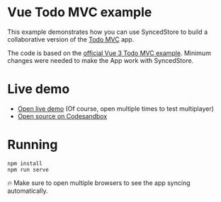 # Vue Todo MVC example

This example demonstrates how you can use SyncedStore to build a collaborative version of the [Todo MVC](http://todomvc.com) app.

The code is based on the [official Vue 3 Todo MVC example](https://v3.vuejs.org/examples/todomvc.html). Minimum changes were needed to make the App work with SyncedStore.

# Live demo

- [Open live demo](https://qwg4t.csb.app/) (Of course, open multiple times to test multiplayer)
- [Open source on Codesandbox](https://codesandbox.io/s/github/YousefED/SyncedStore/tree/main/examples/todo-vue?file=/src/App.vue)

# Running

    npm install
    npm run serve

🔥 Make sure to open multiple browsers to see the app syncing automatically.
